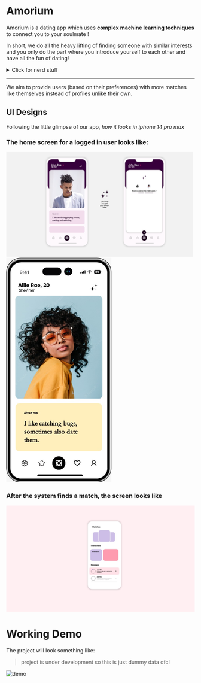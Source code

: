 # Amorium

Amorium is a dating app which uses __complex machine learning techniques__ to connect you to your soulmate !

In short, we do all the heavy lifting of finding someone with similar interests and you only do the part where you introduce yourself to each other and have all the fun of dating!

<details>
<summary>Click for nerd stuff</summary>
<p>We are using <em>K-Means Clustering</em> or <em>Hierarchical Agglomerative Clustering</em> to cluster the dating profiles with one another. </p>
</details>

---

We aim to provide users (based on their preferences) with more matches like themselves instead of profiles unlike their own.

## UI Designs

Following the little glimpse of our app, <em>how it looks in iphone 14 pro max</em>

### The home screen for a logged in user looks like:

<img src="https://raw.githubusercontent.com/Amorion/Design/main/demo/demo1.jpg?token=GHSAT0AAAAAABYWARTUJSABOFXIC5HUKEIIY4KLOHQ" width="500">
<img src="https://raw.githubusercontent.com/Amorion/Design/main/demo/demo2.jpg?token=GHSAT0AAAAAABYWARTV4LVB6OCY7GIUXQGIY4KLPYQ" height="600">

### After the system finds a match, the screen looks like

![match screen](https://raw.githubusercontent.com/Amorion/Design/main/demo/demo3.jpg?token=GHSAT0AAAAAABYWARTVOWDD52A2TXHUTPBYY4KLP3Q)

# Working Demo
The project will look something like:

> project is under development so this is just dummy data ofc!

<img src="https://raw.githubusercontent.com/Amorion/Design/main/demo/demo_video.gif?token=GHSAT0AAAAAABYWARTV4L3NCCFBDJJ3WJ6KY4KLQAA" alt="demo">
